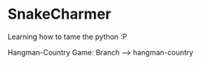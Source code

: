 # SnakeCharmer
Learning how to tame the python :P 

Hangman-Country Game: Branch --> hangman-country
